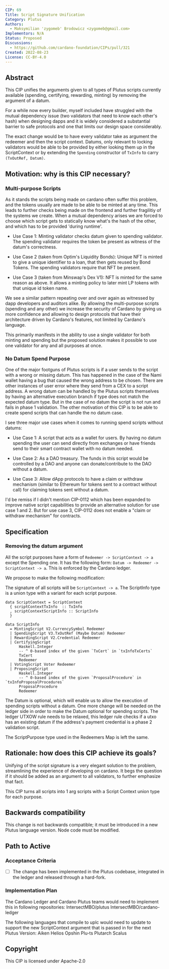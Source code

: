 ```yaml
---
CIP: 69
Title: Script Signature Unification
Category: Plutus
Authors:
  - Maksymilian 'zygomeb' Brodowicz <zygomeb@gmail.com>
Implementors: N/A
Status: Proposed
Discussions:
  - https://github.com/cardano-foundation/CIPs/pull/321
Created: 2022-08-23
License: CC-BY-4.0
---
```


## Abstract

This CIP unifies the arguments given to all types of Plutus scripts currently available (spending, certifying, rewarding, minting) by removing the argument of a datum.

For a while now every builder, myself included have struggled with the mutual dependency issue (two validators that need to know each other's hash) when designing dapps and it is widely considered a substantial barrier to safe protocols and one that limits our design space considerably.

The exact change would be to have every validator take as argument the redeemer and then the script context. Datums, only relevant to locking validators would be able to be provided by either looking them up in the ScriptContext or by extending the `Spending` constructor of `TxInfo` to carry `(TxOutRef, Datum)`.

## Motivation: why is this CIP necessary?

### Multi-purpose Scripts

As it stands the scripts being made on cardano often suffer this problem, and the tokens usually are made to be able to be minted at any time. This leads to further checks being made on the frontend and further fragilitiy of the systems we create. When a mutual dependency arises we are forced to choose which script gets to statically know what's the hash of the other, and which has to be provided 'during runtime'.

- Use Case 1: Minting validator checks datum given to spending validator. The spending validator requires the token be present as witness of the datum's correctness.

- Use Case 2 (taken from Optim's Liquidity Bonds): Unique NFT is minted to give a unique identifier to a loan, that then gets reused by Bond Tokens. The spending validators require that NFT be present.

- Use Case 3 (taken from Minswap's Dex V1): NFT is minted for the same reason as above. It allows a minting policy to later mint LP tokens with that unique id token name.

We see a similar pattern repeating over and over again as witnessed by dapp developers and auditors alike. By allowing the multi-purpose scripts (spending and any other) we increase the security of Cardano by giving us more confidence and allowing to design protocols that have their architecture driven by Cardano's features, not limited by Cardano's language.

This primarily manifests in the ability to use a single validator for both minting and spending but the proposed solution makes it possible to use one validator for any and all purposes at once.

### No Datum Spend Purpose

One of the major footguns of Plutus scripts is if a user sends to the script with a wrong or missing datum. This has happened in the case of the Nami wallet having a bug that caused the wrong address to be chosen. There are other instances of user error where they send from a CEX to a script address. A wrong datum can be handled by the Plutus scripts themselves by having an alternative execution branch if type does not match the expected datum type. But in the case of no datum the script is not run and fails in phase 1 validation. The other motivation of this CIP is to be able to create spend scripts that can handle the no datum case. 

I see three major use cases when it comes to running spend scripts without datums:

- Use Case 1: A script that acts as a wallet for users. By having no datum spending the user can send directly from exchanges or have friends send to their smart contract wallet with no datum needed.

- Use Case 2: As a DAO treasury. The funds in this script would be controlled by a DAO and anyone can donate/contribute to the DAO without a datum.

- Use Case 3: Allow dApp protocols to have a claim or withdraw mechanism (similar to Ethereum for tokens sent to a contract without call) for claiming tokens sent without a datum.

I'd be remiss if I didn't mention CIP-0112 which has been expanded to improve native script capabilities to provide an alternative solution for use case 1 and 2. But for use case 3, CIP-0112 does not enable a "claim or withdraw mechanism" for contracts.

## Specification

### Removing the datum argument

All the script purposes have a form of ```Redeemer -> ScriptContext -> a``` except the Spending one. It has the following form: ```Datum -> Redeemer -> ScriptContext -> a```. This is enforced by the Cardano ledger.

We propose to make the following modification:

The signature of all scripts will be ```ScriptContext -> a```.
The ScriptInfo type is a union type with a variant for each script purpose.
```
data ScriptContext = ScriptContext
  { scriptContextTxInfo  :: TxInfo
  , scriptContextScriptInfo :: ScriptInfo
  }

data ScriptInfo
  = MintingScript V2.CurrencySymbol Redeemer
  | SpendingScript V3.TxOutRef (Maybe Datum) Redeemer
  | RewardingScript V2.Credential Redeemer
  | CertifyingScript
      Haskell.Integer
      -- ^ 0-based index of the given `TxCert` in `txInfoTxCerts`
      TxCert
      Redeemer
  | VotingScript Voter Redeemer
  | ProposingScript
      Haskell.Integer
      -- ^ 0-based index of the given `ProposalProcedure` in `txInfoProposalProcedures`
      ProposalProcedure
      Redeemer
```
The Datum is optional, which will enable us to allow the execution of spending scripts without a datum. 
One more change will be needed on the ledger side in order to make the Datum optional for spending scripts.
The ledger UTXOW rule needs to be relaxed, this ledger rule checks if a utxo has an existing datum if the address's payment credential is a phase 2 validation script.

The ScriptPurpose type used in the Redeemers Map is left the same.



## Rationale: how does this CIP achieve its goals?

Unifying of the script signature is a very elegant solution to the problem, streamlining the experience of developing on cardano.
It begs the question if it should be added as an argument to all validators, to further emphasize that fact.


This CIP turns all scripts into 1 arg scripts with a Script Context union type for each purpose.

## Backwards compatibility

This change is not backwards compatible; it must be introduced in a new Plutus language version.
Node code must be modified.

## Path to Active

### Acceptance Criteria

- [ ] The change has been implemented in the Plutus codebase, integrated in the ledger and released through a hard-fork.

### Implementation Plan

The Cardano Ledger and Cardano Plutus teams would need to implement this in following repositories:
  IntersectMBO/plutus
  IntersectMBO/cardano-ledger

The following languages that compile to uplc would need to update to support the new ScriptContext argument that 
is passed in for the next Plutus Version:
Aiken
Helios
Opshin
Plu-ts
Plutarch
Scalus

## Copyright

This CIP is licensed under Apache-2.0
